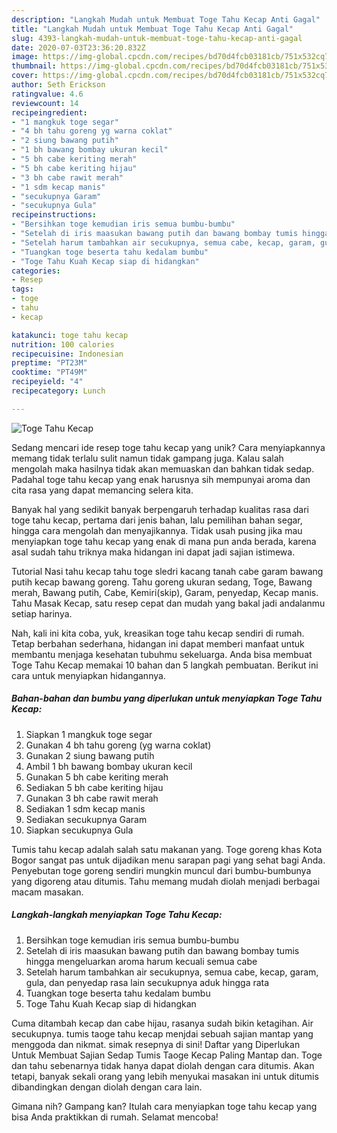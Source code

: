 ```yaml
---
description: "Langkah Mudah untuk Membuat Toge Tahu Kecap Anti Gagal"
title: "Langkah Mudah untuk Membuat Toge Tahu Kecap Anti Gagal"
slug: 4393-langkah-mudah-untuk-membuat-toge-tahu-kecap-anti-gagal
date: 2020-07-03T23:36:20.832Z
image: https://img-global.cpcdn.com/recipes/bd70d4fcb03181cb/751x532cq70/toge-tahu-kecap-foto-resep-utama.jpg
thumbnail: https://img-global.cpcdn.com/recipes/bd70d4fcb03181cb/751x532cq70/toge-tahu-kecap-foto-resep-utama.jpg
cover: https://img-global.cpcdn.com/recipes/bd70d4fcb03181cb/751x532cq70/toge-tahu-kecap-foto-resep-utama.jpg
author: Seth Erickson
ratingvalue: 4.6
reviewcount: 14
recipeingredient:
- "1 mangkuk toge segar"
- "4 bh tahu goreng yg warna coklat"
- "2 siung bawang putih"
- "1 bh bawang bombay ukuran kecil"
- "5 bh cabe keriting merah"
- "5 bh cabe keriting hijau"
- "3 bh cabe rawit merah"
- "1 sdm kecap manis"
- "secukupnya Garam"
- "secukupnya Gula"
recipeinstructions:
- "Bersihkan toge kemudian iris semua bumbu-bumbu"
- "Setelah di iris maasukan bawang putih dan bawang bombay tumis hingga mengeluarkan aroma harum kecuali semua cabe"
- "Setelah harum tambahkan air secukupnya, semua cabe, kecap, garam, gula, dan penyedap rasa lain secukupnya aduk hingga rata"
- "Tuangkan toge beserta tahu kedalam bumbu"
- "Toge Tahu Kuah Kecap siap di hidangkan"
categories:
- Resep
tags:
- toge
- tahu
- kecap

katakunci: toge tahu kecap 
nutrition: 100 calories
recipecuisine: Indonesian
preptime: "PT23M"
cooktime: "PT49M"
recipeyield: "4"
recipecategory: Lunch

---
```



![Toge Tahu Kecap](https://img-global.cpcdn.com/recipes/bd70d4fcb03181cb/751x532cq70/toge-tahu-kecap-foto-resep-utama.jpg)

Sedang mencari ide resep toge tahu kecap yang unik? Cara menyiapkannya memang tidak terlalu sulit namun tidak gampang juga. Kalau salah mengolah maka hasilnya tidak akan memuaskan dan bahkan tidak sedap. Padahal toge tahu kecap yang enak harusnya sih mempunyai aroma dan cita rasa yang dapat memancing selera kita.

Banyak hal yang sedikit banyak berpengaruh terhadap kualitas rasa dari toge tahu kecap, pertama dari jenis bahan, lalu pemilihan bahan segar, hingga cara mengolah dan menyajikannya. Tidak usah pusing jika mau menyiapkan toge tahu kecap yang enak di mana pun anda berada, karena asal sudah tahu triknya maka hidangan ini dapat jadi sajian istimewa.

Tutorial Nasi tahu kecap tahu toge sledri kacang tanah cabe garam bawang putih kecap bawang goreng. Tahu goreng ukuran sedang, Toge, Bawang merah, Bawang putih, Cabe, Kemiri(skip), Garam, penyedap, Kecap manis. Tahu Masak Kecap, satu resep cepat dan mudah yang bakal jadi andalanmu setiap harinya.


Nah, kali ini kita coba, yuk, kreasikan toge tahu kecap sendiri di rumah. Tetap berbahan sederhana, hidangan ini dapat memberi manfaat untuk membantu menjaga kesehatan tubuhmu sekeluarga. Anda bisa membuat Toge Tahu Kecap memakai 10 bahan dan 5 langkah pembuatan. Berikut ini cara untuk menyiapkan hidangannya.

<!--inarticleads1-->

##### Bahan-bahan dan bumbu yang diperlukan untuk menyiapkan Toge Tahu Kecap:

1. Siapkan 1 mangkuk toge segar
1. Gunakan 4 bh tahu goreng (yg warna coklat)
1. Gunakan 2 siung bawang putih
1. Ambil 1 bh bawang bombay ukuran kecil
1. Gunakan 5 bh cabe keriting merah
1. Sediakan 5 bh cabe keriting hijau
1. Gunakan 3 bh cabe rawit merah
1. Sediakan 1 sdm kecap manis
1. Sediakan secukupnya Garam
1. Siapkan secukupnya Gula


Tumis tahu kecap adalah salah satu makanan yang. Toge goreng khas Kota Bogor sangat pas untuk dijadikan menu sarapan pagi yang sehat bagi Anda. Penyebutan toge goreng sendiri mungkin muncul dari bumbu-bumbunya yang digoreng atau ditumis. Tahu memang mudah diolah menjadi berbagai macam masakan. 

<!--inarticleads2-->

##### Langkah-langkah menyiapkan Toge Tahu Kecap:

1. Bersihkan toge kemudian iris semua bumbu-bumbu
1. Setelah di iris maasukan bawang putih dan bawang bombay tumis hingga mengeluarkan aroma harum kecuali semua cabe
1. Setelah harum tambahkan air secukupnya, semua cabe, kecap, garam, gula, dan penyedap rasa lain secukupnya aduk hingga rata
1. Tuangkan toge beserta tahu kedalam bumbu
1. Toge Tahu Kuah Kecap siap di hidangkan


Cuma ditambah kecap dan cabe hijau, rasanya sudah bikin ketagihan. Air secukupnya. tumis taoge tahu kecap menjdai sebuah sajian mantap yang menggoda dan nikmat. simak resepnya di sini! Daftar yang Diperlukan Untuk Membuat Sajian Sedap Tumis Taoge Kecap Paling Mantap dan. Toge dan tahu sebenarnya tidak hanya dapat diolah dengan cara ditumis. Akan tetapi, banyak sekali orang yang lebih menyukai masakan ini untuk ditumis dibandingkan dengan diolah dengan cara lain. 

Gimana nih? Gampang kan? Itulah cara menyiapkan toge tahu kecap yang bisa Anda praktikkan di rumah. Selamat mencoba!
